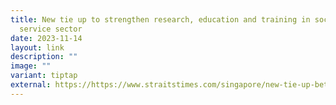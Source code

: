 ```yaml
---
title: New tie up to strengthen research, education and training in social
  service sector
date: 2023-11-14
layout: link
description: ""
image: ""
variant: tiptap
external: https://https://www.straitstimes.com/singapore/new-tie-up-between-msf-ncss-suss-to-strengthen-research-education-training-in-social-service-sector
---
```

